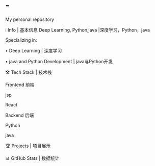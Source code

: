 # -
My personal repository

ℹ️ Info | 基本信息
Deep Learning, Python,java | ​深度学习，Python，java

Specializing in:

• Deep Learning | 深度学习

• java and Python Development | java与Python开发

🛠️ Tech Stack | 技术栈

Frontend 前端

jsp

React


Backend 后端

Python

java

🏆 Projects | 项目展示

📊 GitHub Stats | 数据统计

